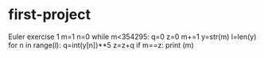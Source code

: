 # first-project
Euler exercise 1
m=1
n=0
while m<354295:
    q=0
    z=0
    m+=1
    y=str(m)
    l=len(y)
    for n in range(l):
       q=int(y[n])**5
       z=z+q
    if m==z:
      print (m) 
